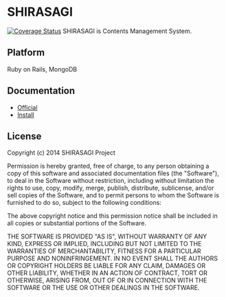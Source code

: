 SHIRASAGI
=========
[![Coverage Status](https://coveralls.io/repos/gouf/shirasagi/badge.png)](https://coveralls.io/r/gouf/shirasagi)
SHIRASAGI is Contents Management System.

Platform
--------

Ruby on Rails, MongoDB

Documentation
-------------

* [Official](http://ss-proj.org)
* [Install](https://github.com/shirasagi/shirasagi/blob/master/doc/install.txt)
 
License
-------

Copyright (c) 2014 SHIRASAGI Project

Permission is hereby granted, free of charge, to any person obtaining a copy
of this software and associated documentation files (the "Software"), to deal
in the Software without restriction, including without limitation the rights
to use, copy, modify, merge, publish, distribute, sublicense, and/or sell
copies of the Software, and to permit persons to whom the Software is
furnished to do so, subject to the following conditions:

The above copyright notice and this permission notice shall be included in
all copies or substantial portions of the Software.

THE SOFTWARE IS PROVIDED "AS IS", WITHOUT WARRANTY OF ANY KIND, EXPRESS OR
IMPLIED, INCLUDING BUT NOT LIMITED TO THE WARRANTIES OF MERCHANTABILITY,
FITNESS FOR A PARTICULAR PURPOSE AND NONINFRINGEMENT. IN NO EVENT SHALL THE
AUTHORS OR COPYRIGHT HOLDERS BE LIABLE FOR ANY CLAIM, DAMAGES OR OTHER
LIABILITY, WHETHER IN AN ACTION OF CONTRACT, TORT OR OTHERWISE, ARISING FROM,
OUT OF OR IN CONNECTION WITH THE SOFTWARE OR THE USE OR OTHER DEALINGS IN
THE SOFTWARE.
